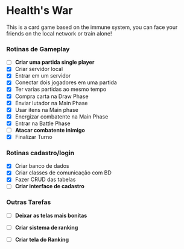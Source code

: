 # Health's War
This is a card game based on the immune system, you can face your friends on the local network or train alone!


### Rotinas de Gameplay

- [ ] **Criar uma partida single player**
- [x] Criar servidor local
- [x] Entrar em um servidor
- [x] Conectar dois jogadores em uma partida
- [x] Ter varias partidas ao mesmo tempo
- [x] Compra carta na Draw Phase
- [x] Enviar lutador na Main Phase
- [x] Usar itens na Main phase
- [x] Energizar combatente na Main Phase
- [x] Entrar na Battle Phase
- [ ] **Atacar combatente inimigo**
- [x] Finalizar Turno

### Rotinas cadastro/login

- [x] Criar banco de dados
- [x] Criar classes de comunicação com BD
- [x] Fazer CRUD das tabelas
- [ ] **Criar interface de cadastro**

### Outras Tarefas

- [ ] **Deixar as telas mais bonitas**
- [ ] **Criar sistema de ranking**
- [ ] **Criar tela do Ranking**


